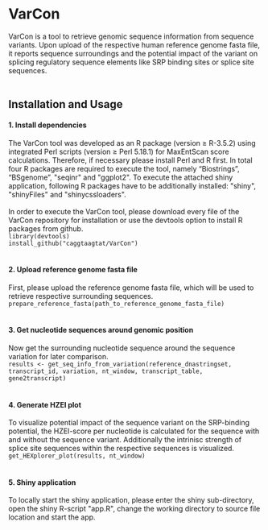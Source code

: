 # VarCon
VarCon is a tool to retrieve genomic sequence information from sequence variants. Upon upload of the respective human reference genome fasta file, it reports sequence surroundings and the potential impact of the variant on splicing regulatory sequence elements like SRP binding sites or splice site sequences. 
<br/><br/>
## Installation and Usage
#### 1. Install dependencies
The VarCon tool was developed as an R package (version ≥ R-3.5.2) using integrated Perl scripts (version ≥ Perl 5.18.1) for MaxEntScan score calculations. Therefore, if necessary please install Perl and R first. In total four R packages are required to execute the tool, namely “Biostrings”, “BSgenome”, "seqinr" and "ggplot2". To execute the attached shiny application, following R packages have to be additionally installed: "shiny", "shinyFiles" and "shinycssloaders".
<br/><br/>
In order to execute the VarCon tool, please download every file of the VarCon repository for installation or use the devtools option to install R packages from github.<br/>
`library(devtools)`<br/>
`install_github("caggtaagtat/VarCon")`
<br/><br/>
#### 2. Upload reference genome fasta file
First, please upload the reference genome fasta file, which will be used to retrieve respective surrounding sequences. <br/>
`prepare_reference_fasta(path_to_reference_genome_fasta_file)`
<br/><br/>
#### 3. Get nucleotide sequences around genomic position
Now get the surrounding nucleotide sequence around the sequence variation for later comparison.<br/>
`results <- get_seq_info_from_variation(reference_dnastringset, transcript_id, variation, nt_window, transcript_table, gene2transcript)`
<br/><br/>
#### 4. Generate HZEI plot
To visualize potential impact of the sequence variant on the SRP-binding potential, the HZEI-score per nucleotide is calculated for the sequence with and without the sequence variant. Additionally the intrinisc strength of splice site sequences within the respective sequences is visualized.<br/>
`get_HEXplorer_plot(results, nt_window)`
<br/><br/>
#### 5. Shiny application
To locally start the shiny application, please enter the shiny sub-directory, open the shiny R-script "app.R", change the working directory to source file location and start the app.
<br/><br/>
